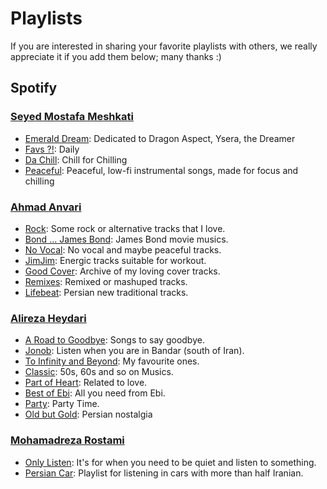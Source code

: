 # Playlists

If you are interested in sharing your favorite playlists with others, we really appreciate it if you add them below; many thanks :)

## Spotify

### [Seyed Mostafa Meshkati](https://github.com/Meshkati)

* [Emerald Dream](https://open.spotify.com/playlist/1NNxST09hrYaoXNbswgQam?si=jZqNzFfbR6S2OJC6U1qfVg): Dedicated to Dragon Aspect, Ysera, the Dreamer
* [Favs ?!](https://open.spotify.com/playlist/4FXBfdUMBAKFY4SC2ec0RS?si=Pec_tZA6QwODT0bkrRQI-w): Daily
* [Da Chill](https://open.spotify.com/playlist/7LgVDlD52Tbsp88K0Uwcrg?si=CJd4w2tRRdycsQ-Ln3mk3g): Chill for Chilling
* [Peaceful](https://open.spotify.com/playlist/4WSg7VLQ1TVzWnPX3ZyOAL?si=CkoVkZ5vR6aRD9r__PLLXA): Peaceful, low-fi instrumental songs, made for focus and chilling

### [Ahmad Anvari](https://github.com/anvari1313)

* [Rock](https://open.spotify.com/playlist/61wUZxrqR0uh849jaVPwC7?si=J7ejUmF_Sga91b8W0D59sA): Some rock or alternative tracks that I love.
* [Bond ... James Bond](https://open.spotify.com/playlist/118qzAVOk402w1FcBHHZbI?si=gcnGuIxUTauokVAYUuQaPA): James Bond movie musics.
* [No Vocal](https://open.spotify.com/playlist/08WsVO1hiez5CO4qANt259?si=Urlf3OfZQ2W_VwHdjJ2UzA): No vocal and maybe peaceful tracks.
* [JimJim](https://open.spotify.com/playlist/3L89rpDRW570Mfz643OEDP?si=IWv2UFK4QKedcbmvjoUSHw): Energic tracks suitable for workout.
* [Good Cover](https://open.spotify.com/playlist/2YUJwJJkstjxzZx2FbFGw0?si=eM-qq-KvS-eDIyWjrcxNzQ): Archive of my loving cover tracks.
* [Remixes](https://open.spotify.com/playlist/5uEOtXjLiaCWtbi90FpFqS?si=YaZ8VJISRzeviOIpCIX1iw): Remixed or mashuped tracks.
* [Lifebeat](https://open.spotify.com/playlist/0WsgJNuWvpxOK5ktV6cknJ?si=rzRVaXeHQXKAL3br7aymzA): Persian new traditional tracks.

### [Alireza Heydari](https://github.com/alirezahi)

* [A Road to Goodbye](https://open.spotify.com/playlist/29QHduA3Dae21eL0BV8n07?si=fbd98799fafd4705): Songs to say goodbye.
* [Jonob](https://open.spotify.com/playlist/083o3xr3jZHKJgBJUOWvNX?si=52b4d8913e0b473c): Listen when you are in Bandar (south of Iran).
* [To Infinity and Beyond](https://open.spotify.com/playlist/2DRN3Twf8ckXGL3gtemUps?si=806da722402d48f5): My favourite ones.
* [Classic](https://open.spotify.com/playlist/4uJ3GnrwOXn8PjmquKu31w?si=ee8a27dba00e47bb): 50s, 60s and so on Musics.
* [Part of Heart](https://open.spotify.com/playlist/02AJz5HlXf6KNj5QDKEg3j?si=d990119e76244b96): Related to love.
* [Best of Ebi](https://open.spotify.com/playlist/0Na3f8r5jl7Yb1bfnmgEFq?si=4e9e1d585e364ec4): All you need from Ebi.
* [Party](https://open.spotify.com/playlist/1I5HhkbPwYqM0RWHNf1Rwv?si=630459e7ab39473c): Party Time.
* [Old but Gold](https://open.spotify.com/playlist/49s4GVa6fKsmdM3mqalYv0?si=34c0f11488f04490): Persian nostalgia

### [Mohamadreza Rostami](https://github.com/mohamadrezarostami)

* [Only Listen](https://open.spotify.com/playlist/5jLI7qMFue6gpFM3n9lnsF?si=oEQM1p2nRnmQ_8rSTGOmRw): It's for when you need to be quiet and listen to something.
* [Persian Car](https://open.spotify.com/playlist/4QDdZwebHKfaz2Q1nsIBVP?si=QFIMhIxzTLSXcH8xErjMsw): Playlist for listening in cars with more than half Iranian.